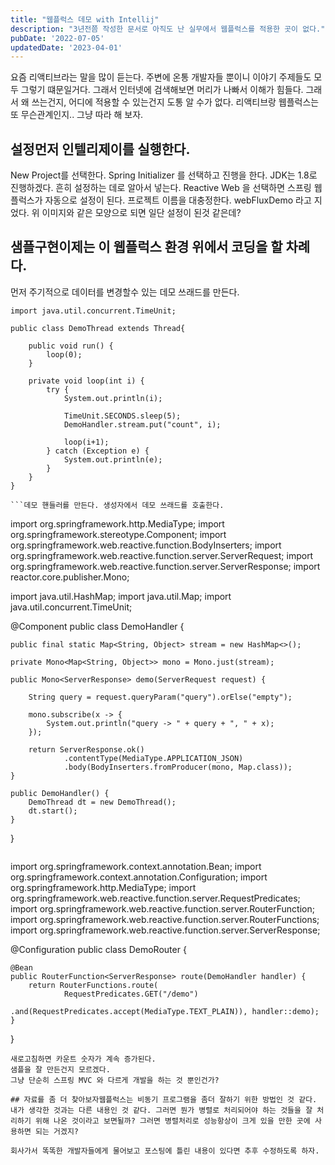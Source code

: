 ```yaml
---
title: "웹플럭스 데모 with Intellij"
description: "3년전쯤 작성한 문서로 아직도 난 실무에서 웹플럭스를 적용한 곳이 없다."
pubDate: '2022-07-05'
updatedDate: '2023-04-01'
---
```


요즘 리액티브라는 말을 많이 듣는다. 주변에 온통 개발자들 뿐이니 이야기 주제들도 모두 그렇기 떄문일거다. 그래서 인터넷에 검색해보면 머리가 나빠서 이해가 힘들다. 그래서 왜 쓰는건지, 어디에 적용할 수 있는건지 도통 알 수가 없다. 리액티브랑 웹플럭스는 또 무슨관계인지..
그냥 따라 해 보자.

## 설정먼저 인텔리제이를 실행한다.

New Project를 선택한다.
Spring Initializer 를 선택하고 진행을 한다. JDK는 1.8로 진행하겠다.
흔히 설정하는 데로 알아서 넣는다.
Reactive Web 을 선택하면 스프링 웹플럭스가 자동으로 설정이 된다.
프로젝트 이름을 대충정한다. webFluxDemo 라고 지었다.
위 이미지와 같은 모양으로 되면 일단 설정이 된것 같은데?

## 샘플구현이제는 이 웹플럭스 환경 위에서 코딩을 할 차례다.

먼저 주기적으로 데이터를 변경할수 있는 데모 쓰래드를 만든다.
```
import java.util.concurrent.TimeUnit;

public class DemoThread extends Thread{

    public void run() {
        loop(0);
    }

    private void loop(int i) {
        try {
            System.out.println(i);

            TimeUnit.SECONDS.sleep(5);
            DemoHandler.stream.put("count", i);

            loop(i+1);
        } catch (Exception e) {
            System.out.println(e);
        }
    }
}

```데모 핸들러를 만든다. 생성자에서 데모 쓰래드를 호출한다.
```
import org.springframework.http.MediaType;
import org.springframework.stereotype.Component;
import org.springframework.web.reactive.function.BodyInserters;
import org.springframework.web.reactive.function.server.ServerRequest;
import org.springframework.web.reactive.function.server.ServerResponse;
import reactor.core.publisher.Mono;

import java.util.HashMap;
import java.util.Map;
import java.util.concurrent.TimeUnit;

@Component
public class DemoHandler {

    public final static Map<String, Object> stream = new HashMap<>();

    private Mono<Map<String, Object>> mono = Mono.just(stream);

    public Mono<ServerResponse> demo(ServerRequest request) {

        String query = request.queryParam("query").orElse("empty");

        mono.subscribe(x -> {
            System.out.println("query -> " + query + ", " + x);
        });

        return ServerResponse.ok()
                .contentType(MediaType.APPLICATION_JSON)
                .body(BodyInserters.fromProducer(mono, Map.class));
    }

    public DemoHandler() {
        DemoThread dt = new DemoThread();
        dt.start();
    }
}

```URL맵핑을 위한 데모 라우터를 만든다.
```
import org.springframework.context.annotation.Bean;
import org.springframework.context.annotation.Configuration;
import org.springframework.http.MediaType;
import org.springframework.web.reactive.function.server.RequestPredicates;
import org.springframework.web.reactive.function.server.RouterFunction;
import org.springframework.web.reactive.function.server.RouterFunctions;
import org.springframework.web.reactive.function.server.ServerResponse;

@Configuration
public class DemoRouter {

    @Bean
    public RouterFunction<ServerResponse> route(DemoHandler handler) {
        return RouterFunctions.route(
                RequestPredicates.GET("/demo")
                        .and(RequestPredicates.accept(MediaType.TEXT_PLAIN)), handler::demo);
    }
}

```http://localhost:8080/demo 를 호출하면 JSON으로 {“count”, 0} 이라고 출력된다.
새로고침하면 카운트 숫자가 계속 증가된다.
샘플을 잘 만든건지 모르겠다.
그냥 단순히 스프링 MVC 와 다르게 개발을 하는 것 뿐인건가?

## 자료를 좀 더 찾아보자웹플럭스는 비동기 프로그램을 좀더 잘하기 위한 방법인 것 같다. 내가 생각한 것과는 다른 내용인 것 같다. 그러면 뭔가 병렬로 처리되어야 하는 것들을 잘 처리하기 위해 나온 것이라고 보면될까? 그러면 병렬처리로 성능항상이 크게 있을 만한 곳에 사용하면 되는 거겠지?

회사가서 똑똑한 개발자들에게 물어보고 포스팅에 틀린 내용이 있다면 추후 수정하도록 하자.